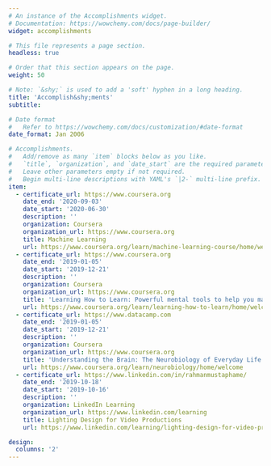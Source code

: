 ```yaml
---
# An instance of the Accomplishments widget.
# Documentation: https://wowchemy.com/docs/page-builder/
widget: accomplishments

# This file represents a page section.
headless: true

# Order that this section appears on the page.
weight: 50

# Note: `&shy;` is used to add a 'soft' hyphen in a long heading.
title: 'Accomplish&shy;ments'
subtitle:

# Date format
#   Refer to https://wowchemy.com/docs/customization/#date-format
date_format: Jan 2006

# Accomplishments.
#   Add/remove as many `item` blocks below as you like.
#   `title`, `organization`, and `date_start` are the required parameters.
#   Leave other parameters empty if not required.
#   Begin multi-line descriptions with YAML's `|2-` multi-line prefix.
item:
  - certificate_url: https://www.coursera.org
    date_end: '2020-09-03'
    date_start: '2020-06-30'
    description: ''
    organization: Coursera
    organization_url: https://www.coursera.org
    title: Machine Learning
    url: https://www.coursera.org/learn/machine-learning-course/home/welcome
  - certificate_url: https://www.coursera.org
    date_end: '2019-01-05'
    date_start: '2019-12-21'
    description: ''
    organization: Coursera
    organization_url: https://www.coursera.org
    title: 'Learning How to Learn: Powerful mental tools to help you master tough subjects'
    url: https://www.coursera.org/learn/learning-how-to-learn/home/welcome
  - certificate_url: https://www.datacamp.com
    date_end: '2019-01-05'
    date_start: '2019-12-21'
    description: ''
    organization: Coursera
    organization_url: https://www.coursera.org
    title: 'Understanding the Brain: The Neurobiology of Everyday Life'
    url: https://www.coursera.org/learn/neurobiology/home/welcome
  - certificate_url: https://www.linkedin.com/in/rahmanmustaphame/
    date_end: '2019-10-18'
    date_start: '2019-10-16'
    description: ''
    organization: LinkedIn Learning
    organization_url: https://www.linkedin.com/learning
    title: Lighting Design for Video Productions
    url: https://www.linkedin.com/learning/lighting-design-for-video-productions/welcome?autoplay=true&u=57690273

design:
  columns: '2'
---
```

